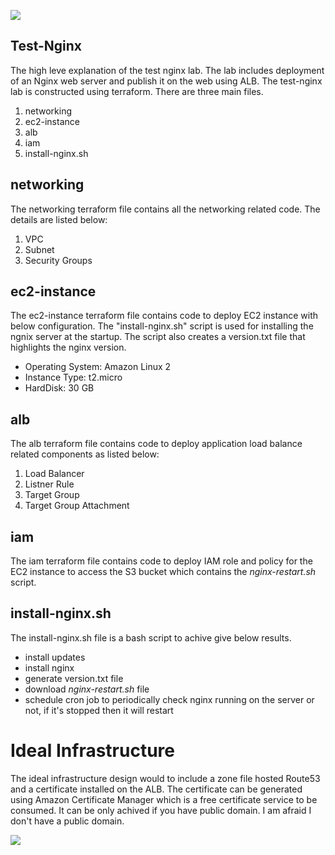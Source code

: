  ![](diagrams/CurrentSolution.png)

## **Test-Nginx**
The high leve explanation of the test nginx lab. The lab includes deployment of an Nginx web server and publish it on the web using ALB. The test-nginx lab is constructed using terraform. There are three main files.
1. networking
2. ec2-instance
3. alb
4. iam
5. install-nginx.sh

## networking
The networking terraform file contains all the networking related code. The details are listed below:
1. VPC
2. Subnet
3. Security Groups

## ec2-instance
The ec2-instance terraform file contains code to deploy EC2 instance with below configuration. The "install-nginx.sh" script is used for installing the ngnix server at the startup. The script also creates a version.txt file that highlights the nginx version. 
- Operating System: Amazon Linux 2
- Instance Type: t2.micro
- HardDisk: 30 GB

## alb
The alb terraform file contains code to deploy application load balance related components as listed below:
1. Load Balancer
2. Listner Rule
3. Target Group
4. Target Group Attachment

## iam
The iam terraform file contains code to deploy IAM role and policy for the EC2 instance to access the S3 bucket which contains the *nginx-restart.sh* script. 

## install-nginx.sh
The install-nginx.sh file is a bash script to achive give below results.
- install updates
- install nginx
- generate version.txt file
- download *nginx-restart.sh* file
- schedule cron job to periodically check nginx running on the server or not, if it's stopped then it will restart

# Ideal Infrastructure
The ideal infrastructure design would to include a zone file hosted Route53 and a certificate installed on the ALB. The certificate can be generated using Amazon Certificate Manager which is a free certificate service to be consumed. It can be only achived if you have public domain. I am afraid I don't have a public domain.  

 ![](diagrams/EndSolution.png)



